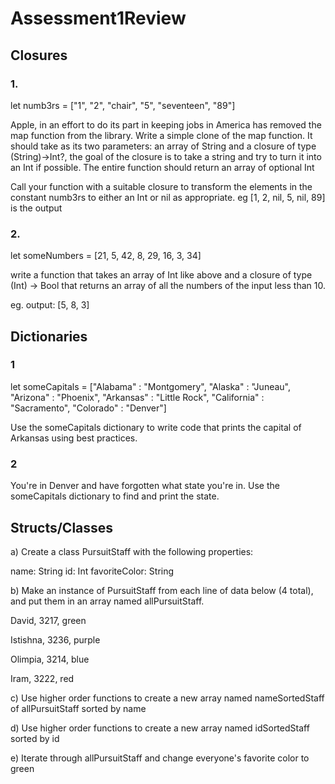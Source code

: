 # Assessment1Review


## Closures 

### 1. 

let numb3rs = ["1", "2", "chair", "5", "seventeen", "89"] 

Apple, in an effort to do its part in keeping jobs in America has removed the map function from the library.
Write a simple clone of the map function. It should take as its two parameters: an array of String and a closure of type (String)->Int?, the goal of the closure is to take a string and try to turn it into an Int if possible. The entire function should return an array of optional Int

Call your function with a suitable closure to transform the elements in the constant numb3rs to either an Int or nil as appropriate. eg [1, 2, nil, 5, nil, 89] is the output 

### 2. 

let someNumbers = [21, 5, 42, 8, 29, 16, 3, 34]

write a function that takes an array of Int like above and a closure of type (Int) -> Bool that returns an array of all the numbers of the input less than 10. 

eg. output: [5, 8, 3]

## Dictionaries


### 1
let someCapitals = ["Alabama" : "Montgomery",
"Alaska" : "Juneau",
"Arizona" : "Phoenix",
"Arkansas" : "Little Rock",
"California" : "Sacramento",
"Colorado" : "Denver"]

Use the someCapitals dictionary to write code that prints the capital of Arkansas using best practices.


### 2 

You're in Denver and have forgotten what state you're in. Use the someCapitals dictionary to find and print the state.

## Structs/Classes 
a) Create a class PursuitStaff with the following properties:

name: String
id: Int
favoriteColor: String

b) Make an instance of PursuitStaff from each line of data below (4 total), and put them in an array named allPursuitStaff.

David, 3217, green

Istishna, 3236, purple 

Olimpia, 3214, blue

Iram, 3222, red


c) Use higher order functions to create a new array named nameSortedStaff of allPursuitStaff sorted by name

d) Use higher order functions to create a new array named idSortedStaff sorted by id

e) Iterate through allPursuitStaff and change everyone's favorite color to green
